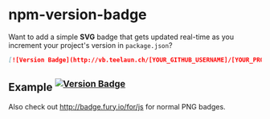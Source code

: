# npm-version-badge

Want to add a simple **SVG** badge that gets updated real-time as you increment your project's version in `package.json`?

```markdown
[![Version Badge](http://vb.teelaun.ch/[YOUR_GITHUB_USERNAME]/[YOUR_PROJECT_NAME].svg)](https://npmjs.org/package/[YOUR_PACKAGE_NAME])
```

## Example <sup>[![Version Badge](http://vb.teelaun.ch/niftylettuce/node-email-templates.svg)](https://npmjs.org/package/email-template)</sup>

Also check out <http://badge.fury.io/for/js> for normal PNG badges.
